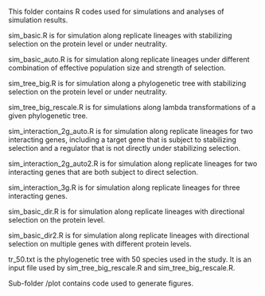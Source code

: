 This folder contains R codes used for simulations and analyses of simulation results.

sim_basic.R is for simulation along replicate lineages with stabilizing selection on the protein level or under neutrality.

sim_basic_auto.R is for simulation along replicate lineages under different combination of effective population size and strength of selection.

sim_tree_big.R is for simulation along a phylogenetic tree with stabilizing selection on the protein level or under neutrality.

sim_tree_big_rescale.R is for simulations along lambda transformations of a given phylogenetic tree.

sim_interaction_2g_auto.R is for simulation along replicate lineages for two interacting genes, including a target gene that is subject to stabilizing selection and a regulator that is not directly under stabilizing selection.

sim_interaction_2g_auto2.R is for simulation along replicate lineages for two interacting genes that are both subject to direct selection.

sim_interaction_3g.R is for simulation along replicate lineages for three interacting genes.

sim_basic_dir.R is for simulation along replicate lineages with directional selection on the protein level.

sim_basic_dir2.R is for simulation along replicate lineages with directional selection on multiple genes with different protein levels.

tr_50.txt is the phylogenetic tree with 50 species used in the study. It is an input file used by sim_tree_big_rescale.R and sim_tree_big_rescale.R.

Sub-folder /plot contains code used to generate figures.
